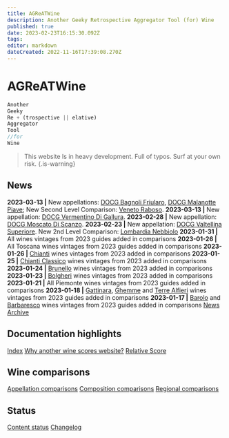 ```yaml
---
title: AGReATWine
description: Another Geeky Retrospective Aggregator Tool (for) Wine
published: true
date: 2023-02-23T16:15:30.092Z
tags: 
editor: markdown
dateCreated: 2022-11-16T17:39:08.270Z
---
```


# AGReATWine
```javascript
Another
Geeky
Re + (trospective || elative)
Aggregator
Tool 
//for
Wine
```
> This website Is in heavy development. Full of typos. Surf at your own risk.
{.is-warning}

## News
**2023-03-13 |** New appellations: [DOCG Bagnoli Friularo](/Appellations/Italy/Veneto/DOCG-Bagnoli-Friularo), [DOCG Malanotte Piave](/Appellations/Italy/Veneto/DOCG-Malanotte-Del-Piave); New Second Level Comparison: [Veneto Raboso](/Appellations/Italy/Veneto/Veneto-Raboso).
**2023-03-13 |** New appellation: [DOCG Vermentino Di Gallura](/Appellations/Italy/Sardegna/DOCG-Vermentino-Di-Gallura).
**2023-02-28 |** New appellation: [DOCG Moscato Di Scanzo](/Appellations/Italy/Lombardia/DOCG-Moscato-Di-Scanzo).
**2023-02-23 |** New appellation: [DOCG Valtellina Superiore](/Appellations/Italy/Lombardia/DOCG-Valtellina-Superiore). New 2nd Level Comparison: [Lombardia Nebbiolo](/Appellations/Italy/Lombardia/Lombardia-Nebbiolo.html) 
**2023-01-31 |** All wines vintages from 2023 guides added in comparisons
**2023-01-26 |** All Toscana wines vintages from 2023 guides added in comparisons
**2023-01-26 |** [Chianti](/Appellations/Italy/Toscana/DOCG-Chianti.html) wines vintages from 2023 added in comparisons
**2023-01-25 |** [Chianti Classico](/Appellations/Italy/Toscana/DOCG-Chianti-Classico.html) wines vintages from 2023 added in comparisons
**2023-01-24 |** [Brunello](/Appellations/Italy/Toscana/DOCG-Brunello-Di-Montalcino.html) wines vintages from 2023 added in comparisons
**2023-01-23 |** [Bolgheri](/Appellations/Italy/Toscana/DOC-Bolgheri.html) wines vintages from 2023 added in comparisons
**2023-01-21 |** All Piemonte wines vintages from 2023 guides added in comparisons
**2023-01-18 |** [Gattinara](/Appellations/Italy/Piemonte/DOCG-Gattinara.html), [Ghemme](/Appellations/Italy/Piemonte/DOCG-Ghemme.html) and [Terre Alfieri](/Appellations/Italy/Piemonte/DOCG-Terre-Alfieri) wines vintages from 2023 guides added in comparisons
**2023-01-17 |** [Barolo](/Appellations/Italy/Piemonte/DOCG-Barolo.html) and [Barbaresco](/Appellations/Italy/Piemonte/DOCG-Barbaresco.html) wines vintages from 2023 guides added in comparisons
[News Archive](/Documentation/news-archive) 

## Documentation highlights
[Index](/Documentation/index)
[Why another wine scores website?](/Documentation/why-this-website)
[Relative Score](/Documentation/relative-score)

## Wine comparisons
[Appellation comparisons](/appellation-comparisons)
[Composition comparisons](/second-level-comparisons)
[Regional comparisons](/third-level-comparisons)

## Status
[Content status](/Documentation/status)
[Changelog](/Documentation/changelog)